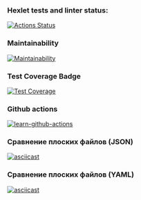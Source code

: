 ### Hexlet tests and linter status:
[![Actions Status](https://github.com/GatyzkayaGeka/frontend-project-46/workflows/hexlet-check/badge.svg)](https://github.com/GatyzkayaGeka/frontend-project-46/actions)

### Maintainability
[![Maintainability](https://api.codeclimate.com/v1/badges/5ca4c019eabe100a5092/maintainability)](https://codeclimate.com/github/GatyzkayaGeka/frontend-project-46/maintainability)

### Test Coverage Badge
[![Test Coverage](https://api.codeclimate.com/v1/badges/5ca4c019eabe100a5092/test_coverage)](https://codeclimate.com/github/GatyzkayaGeka/frontend-project-46/test_coverage)

### Github actions
[![learn-github-actions](https://github.com/GatyzkayaGeka/frontend-project-46/actions/workflows/githubActions.yml/badge.svg)](https://github.com/GatyzkayaGeka/frontend-project-46/actions/workflows/githubActions.yml)

### Сравнение плоских файлов (JSON)
[![asciicast](https://asciinema.org/a/lZuw40YB2Qv1kK99eOy31yui1.svg)](https://asciinema.org/a/lZuw40YB2Qv1kK99eOy31yui1)


### Сравнение плоских файлов (YAML)
[![asciicast](https://asciinema.org/a/555752.svg)](https://asciinema.org/a/555752)